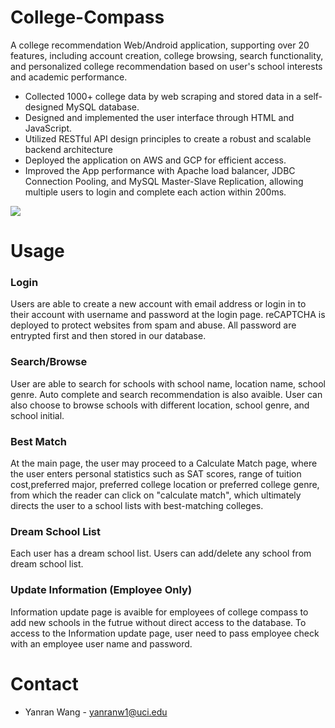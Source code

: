 # College-Compass
A college recommendation Web/Android application, supporting over 20 features, including account creation, college browsing, search functionality, and personalized college recommendation based on user's school interests and academic performance.

- Collected 1000+ college data by web scraping and stored data in a self-designed MySQL database.
- Designed and implemented the user interface through HTML and JavaScript.
- Utilized RESTful API design principles to create a robust and scalable backend architecture
- Deployed the application on AWS and GCP for efficient access. 
- Improved the App performance with Apache load balancer, JDBC Connection Pooling, and MySQL Master-Slave Replication, allowing multiple users to login and complete each action within 200ms.


![](https://github.com/yanranw1/College-Compass/assets/83220283/ea43c84f-2422-444e-ae90-aabef1468db4)

 

 

# Usage
### Login
Users are able to create a new account with email address or login in to their account with username and password at the login page. reCAPTCHA is deployed to protect websites from spam and abuse. All password are entrypted first and then stored in our database. 
### Search/Browse
User are able to search for schools with school name, location name, school genre. Auto complete and search recommendation is also avaible.
User can also choose to browse schools with different location, school genre, and school initial.
### Best Match
At the main page, the user may proceed to a Calculate Match page, where the user enters personal statistics such as SAT scores, range of tuition cost,preferred major, preferred college location or preferred college genre, from which the reader can click on "calculate match", which ultimately directs the user to a school lists with best-matching colleges.
### Dream School List
Each user has a dream school list. Users can add/delete any school from dream school list.
### Update Information (Employee Only)
Information update page is avaible for employees of college compass to add new schools in the futrue without direct access to the database. To access to the Information update page, user need to pass employee check with an employee user name and password. 

# Contact
- Yanran Wang - yanranw1@uci.edu
